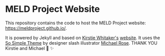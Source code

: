 # MELD Project Website

This repository contains the code to host the MELD Project website: https://meldproject.github.io/.

It is powered by Jekyll and based on [Kirstie Whitaker's](https://github.com/KirstieJane) [website](https://whitakerlab.github.io/). It uses the [So Simple Theme](http://mmistakes.github.io/so-simple-theme) by designer slash illustrator [Michael Rose](http://mademistakes.com). THANK YOU Kirstie and Michael :tada: :sparkles:
